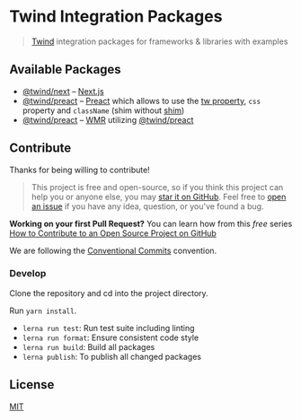 # Twind Integration Packages

> [Twind](https://twind.dev) integration packages for frameworks & libraries with examples

## Available Packages

- [@twind/next](./packages/next#readme) – [Next.js](https://nextjs.org)
- [@twind/preact](./packages/preact#readme) – [Preact](https://preactjs.com) which allows to use the [tw property](https://github.com/tw-in-js/twind-jsx-preprocessor/blob/main/docs/tw-prop.md), `css` property and `className` (shim without [shim](https://twind.dev/docs/handbook/getting-started/using-the-shim.html))
- [@twind/preact](./packages/next#readme) – [WMR](https://github.com/preactjs/wmr/tree/main/packages/wmr) utilizing [@twind/preact](https://www.npmjs.com/package/@twind/preact)

## Contribute

Thanks for being willing to contribute!

> This project is free and open-source, so if you think this project can help you or anyone else, you may [star it on GitHub](https://github.com/tw-in-js/twind-jsx-preprocessor). Feel free to [open an issue](https://github.com/tw-in-js/twind-jsx-preprocessor/issues) if you have any idea, question, or you've found a bug.

**Working on your first Pull Request?** You can learn how from this _free_ series [How to Contribute to an Open Source Project on GitHub](https://egghead.io/series/how-to-contribute-to-an-open-source-project-on-github)

We are following the [Conventional Commits](https://www.conventionalcommits.org) convention.

### Develop

Clone the repository and cd into the project directory.

Run `yarn install`.

- `lerna run test`: Run test suite including linting
- `lerna run format`: Ensure consistent code style
- `lerna run build`: Build all packages
- `lerna publish`: To publish all changed packages

## License

[MIT](https://github.com/tw-in-js/use-twind-with/blob/main/LICENSE)

